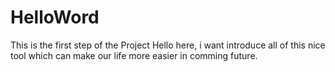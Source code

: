# HelloWord
This is the first step of the Project
Hello here, i want introduce all of this nice tool which can make our life more easier in comming future.
